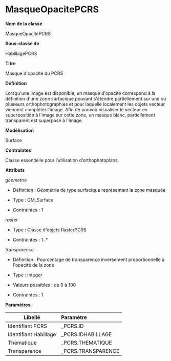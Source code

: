 # MasqueOpacitePCRS #



**Nom de la classe**

MasqueOpacitePCRS

**Sous-classe de**

HabillagePCRS

**Titre**

Masque d'opacité du PCRS

**Définition**

Lorsqu'une image est disponible, un masque d'opacité correspond à la définition d'une zone surfacique pouvant s'étendre partiellement sur une ou plusieurs orthophotographies et pour laquelle localement les objets vecteur viennent compléter l’image. Afin de pouvoir visualiser le vecteur en superposition à l'image sur cette zone, un masque blanc, partiellement transparent est superposé à l'image.  

**Modélisation**

Surface

**Contraintes**

Classe essentielle pour l’utilisation d’orthophotoplans.

**Attributs**

*geometrie*

- Définition : Géométrie de type surfacique représentant la zone masquée

- Type : GM_Surface  

- Contraintes : 1

*raster*

- Type : Classe d'objets RasterPCRS

- Contraintes : 1..*

*transparence*

- Définition : Pourcentage de transparence inversement proportionnelle à l'opacité de la zone

- Type : Integer

- Valeurs possibles : de 0 à 100

- Contraintes : 1

**Paramètres**

| Libellé | Paramètre |
| ---------|:-------------|
|Identifiant PCRS|_PCRS.ID
|Identifiant Habillage|_PCRS.IDHABILLAGE|
|Thematique|_PCRS.THEMATIQUE|
|Transparence|_PCRS.TRANSPARENCE|
